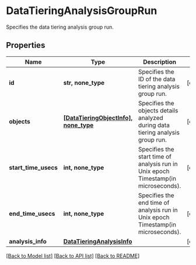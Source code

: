 # DataTieringAnalysisGroupRun

Specifies the data tiering analysis group run.

## Properties
Name | Type | Description | Notes
------------ | ------------- | ------------- | -------------
**id** | **str, none_type** | Specifies the ID of the data tiering analysis group run. | [optional] 
**objects** | [**[DataTieringObjectInfo], none_type**](DataTieringObjectInfo.md) | Specifies the objects details analyzed during data tiering analysis group run. | [optional] 
**start_time_usecs** | **int, none_type** | Specifies the start time of analysis run in Unix epoch Timestamp(in microseconds). | [optional] 
**end_time_usecs** | **int, none_type** | Specifies the end time of analysis run in Unix epoch Timestamp(in microseconds). | [optional] 
**analysis_info** | [**DataTieringAnalysisInfo**](DataTieringAnalysisInfo.md) |  | [optional] 

[[Back to Model list]](../README.md#documentation-for-models) [[Back to API list]](../README.md#documentation-for-api-endpoints) [[Back to README]](../README.md)


